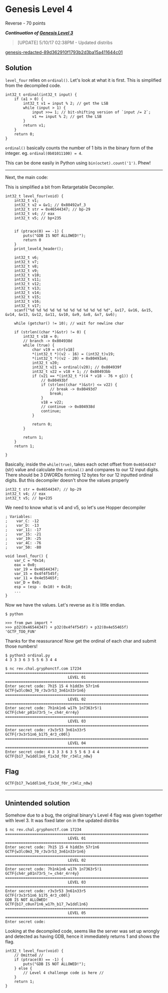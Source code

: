 # Genesis Level 4
Reverse - 70 points

***Continuation of [Genesis Level 3](../Genesis_Level_3)***

> [UPDATE] 5/10/17 02:38PM - Updated distribs

[genesis-redacted-89d362910f1793b2d3ba15a411644c01](genesis-redacted-89d362910f1793b2d3ba15a411644c01)

## Solution

`level_four` relies on `ordinal()`. Let's look at what it is first.
This is simplified from the decompiled code.

    int32_t ordinal(int32_t input) {
        if (a1 > 0) {
            int32_t v1 = input % 2; // get the LSB
            while (input > 1) {
                input >>= 1; // bit-shifting version of `input /= 2`;
                v1 += input % 2; // get the LSB
            }
            return v1;
        }
        return 0;
    }

`ordinal()` basically counts the number of 1 bits in the binary form of the integer. eg. `ordinal(0b01011100) = 4`.

This can be done easily in Python using `bin(octet).count('1')`. Phew!

--- 

Next, the main code:

This is simplified a bit from Retargetable Decompiler.

    int32_t level_four(void) {
        int32_t v1;
        int32_t v2 = &v1; // 0x80492af_3
        int32_t str = 0x46544347; // bp-29
        int32_t v4; // eax
        int32_t v5; // bp+235


        if (ptrace(0) == -1) {
            puts("GDB IS NOT ALLOWED!");
            return 0
        }
        print_level4_header();

        int32_t v6;
        int32_t v7;
        int32_t v8;
        int32_t v9;
        int32_t v10;
        int32_t v11;
        int32_t v12;
        int32_t v13;
        int32_t v14;
        int32_t v15;
        int32_t v16;
        int32_t v17;
        scanf("%d %d %d %d %d %d %d %d %d %d %d %d", &v17, &v16, &v15, &v14, &v13, &v12, &v11, &v10, &v9, &v8, &v7, &v6);

        while (getchar() != 10); // wait for newline char

        if (strlen((char *)&str) != 0) {
            int32_t v18 = 0;
            // branch -> 0x804938d
            while (true) {
                char v19 = str[v18]
                *(int32_t *)(v2 - 16) = (int32_t)v19;
                *(int32_t *)(v2 - 20) = 0x80493a4;
                int32_t v20;
                int32_t v21 = ordinal(v20); // 0x804939f
                int32_t v22 = v18 + 1; // 0x80493bb
                if (v21 == *(int32_t *)(4 * v18 - 76 + g1)) {
                    // 0x80493bf
                    if (strlen((char *)&str) <= v22) {
                        // break -> 0x80493d7
                        break;
                    }
                    v18 = v22;
                    // continue -> 0x804938d
                    continue;
                }
                
                return 0;
            }
            
            return 1;
        }
        return 1;

    }

Basically, inside the `while(true)`, takes each octet offset from `0x46544347` (str) value and calculate the `ordinal()` and compares to our 12 input digits. 
There should be 3 DWORDs forming 12 bytes for our 12 inputted ordinal digits. But this decompiler doesn't show the values properly
    
    int32_t str = 0x46544347; // bp-29
    int32_t v4; // eax
    int32_t v5; // bp+235

We need to know what is v4 and v5, so let's use Hopper decompiler

    ; Variables:
    ;    var_C: -12
    ;    var_D: -13
    ;    var_11: -17
    ;    var_15: -21
    ;    var_19: -25
    ;    var_4C: -76
    ;    var_50: -80

    void level_four() {
        var_C = *0x14;
        eax = 0x0;
        var_19 = 0x46544347;
        var_15 = 0x4f4f545f;
        var_11 = 0x4e55465f;
        var_D = 0x0;
        esp = (esp - 0x10) + 0x10;
        ...
    }

Now we have the values. Let's reverse as it is little endian.

    $ python
    
    >>> from pwn import *
    >>> p32(0x46544347) + p32(0x4f4f545f) + p32(0x4e55465f)
    'GCTF_TOO_FUN'

Thanks for the reassurance! 
Now get the ordinal of each char and submit those numbers!

    $ python3 ordinal.py 
    4 3 3 3 6 3 5 5 6 3 4 4

    $ nc rev.chal.gryphonctf.com 17234
    ================================================================
                                LEVEL 01                              
    ================================================================
    Enter secret code: 7h15 15 4 h1dd3n 57r1n6
    GCTF{w3lc0m3_70_r3v3r53_3n61n33r1n6}
    ================================================================
                                LEVEL 02                              
    ================================================================
    Enter secret code: 7h1nk1n6 w17h 1n7363r5!1
    GCTF{ch4r_p01n73r5_!=_ch4r_4rr4y}
    ================================================================
                                LEVEL 03                              
    ================================================================
    Enter secret code: r3v3r53 3n61n33r5
    GCTF{r3v3r51n6_b175_4r3_c00l}
    ================================================================
                                LEVEL 04                              
    ================================================================
    Enter secret code: 4 3 3 3 6 3 5 5 6 3 4 4
    GCTF{b17_7w1ddl1n6_f1x3d_f0r_r34lz_n0w}

## Flag
`GCTF{b17_7w1ddl1n6_f1x3d_f0r_r34lz_n0w}`

---

## Unintended solution

Somehow due to a bug, the original binary's Level 4 flag was given together with level 3. It was fixed later on in the updated distribs

    $ nc rev.chal.gryphonctf.com 17234
    ================================================================
                                LEVEL 01                              
    ================================================================
    Enter secret code: 7h15 15 4 h1dd3n 57r1n6
    GCTF{w3lc0m3_70_r3v3r53_3n61n33r1n6}
    ================================================================
                                LEVEL 02                              
    ================================================================
    Enter secret code: 7h1nk1n6 w17h 1n7363r5!1
    GCTF{ch4r_p01n73r5_!=_ch4r_4rr4y}
    ================================================================
                                LEVEL 03                              
    ================================================================
    Enter secret code: r3v3r53 3n61n33r5
    GCTF{r3v3r51n6_b175_4r3_c00l}
    GDB IS NOT ALLOWED!
    GCTF{b17_c0un71n6_w17h_b17_7w1ddl1n6}
    ================================================================
                                LEVEL 05                              
    ================================================================
    Enter secret code:


Looking at the decompiled code, seems like the server was set up wrongly and detected as having GDB, hence it immediately returns 1 and shows the flag.

    int32_t level_four(void) {
        // Omitted //
        if (ptrace(0) == -1) {
            puts("GDB IS NOT ALLOWED!");
        } else {
            // Level 4 challenge code is here //
        }
        return 1;
    }
